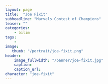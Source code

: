 ```yaml
---
layout: page
title:  "Joe Fixit"
subheadline: "Marvels Contest of Champions"
teaser: ""
categories:
    - bilim
tags:
    -
image:
   thumb: "/portrait/joe-fixit.png"
header:
    image_fullwidth: "/banner/joe-fixit.jpg"
    caption: 
    caption_url:  
character: "joe-fixit"
---
```

